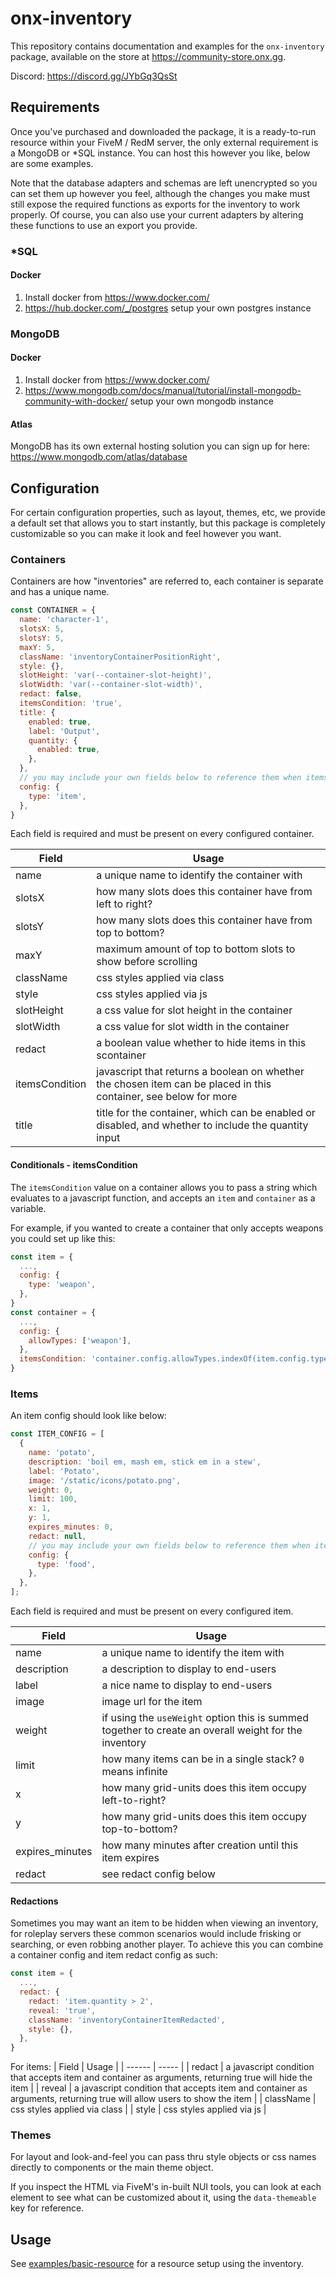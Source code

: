 # onx-inventory

This repository contains documentation and examples for the `onx-inventory` package, available on the store at https://community-store.onx.gg.

Discord: https://discord.gg/JYbGq3QsSt

## Requirements

Once you've purchased and downloaded the package, it is a ready-to-run resource within your FiveM / RedM server, the only external requirement is a MongoDB or *SQL instance. You can host this however you like, below are some examples.

Note that the database adapters and schemas are left unencrypted so you can set them up however you feel, although the changes you make must still expose the required functions as exports for the inventory to work properly. Of course, you can also use your current adapters by altering these functions to use an export you provide.

### *SQL

#### Docker

1. Install docker from https://www.docker.com/
1. https://hub.docker.com/_/postgres setup your own postgres instance

### MongoDB

#### Docker

1. Install docker from https://www.docker.com/
1. https://www.mongodb.com/docs/manual/tutorial/install-mongodb-community-with-docker/ setup your own mongodb instance

#### Atlas

MongoDB has its own external hosting solution you can sign up for here: https://www.mongodb.com/atlas/database

## Configuration

For certain configuration properties, such as layout, themes, etc, we provide a default set that allows you to start instantly, but this package is completely customizable so you can make it look and feel however you want.

### Containers

Containers are how "inventories" are referred to, each container is separate and has a unique name.

```javascript
const CONTAINER = {
  name: 'character-1',
  slotsX: 5,
  slotsY: 5,
  maxY: 5,
  className: 'inventoryContainerPositionRight',
  style: {},
  slotHeight: 'var(--container-slot-height)',
  slotWidth: 'var(--container-slot-width)',
  redact: false,
  itemsCondition: 'true',
  title: {
    enabled: true,
    label: 'Output',
    quantity: {
      enabled: true,
    },
  },
  // you may include your own fields below to reference them when items are passed thru to js functions as variables
  config: {
    type: 'item',
  },
}
```

Each field is required and must be present on every configured container.

| Field | Usage |
| ------ | ----- |
| name | a unique name to identify the container with |
| slotsX | how many slots does this container have from left to right? |
| slotsY | how many slots does this container have from top to bottom? |
| maxY | maximum amount of top to bottom slots to show before scrolling |
| className | css styles applied via class |
| style | css styles applied via js |
| slotHeight | a css value for slot height in the container |
| slotWidth | a css value for slot width in the container |
| redact | a boolean value whether to hide items in this scontainer |
| itemsCondition | javascript that returns a boolean on whether the chosen item can be placed in this container, see below for more |
| title | title for the container, which can be enabled or disabled, and whether to include the quantity input |

#### Conditionals - itemsCondition

The `itemsCondition` value on a container allows you to pass a string which evaluates to a javascript function, and accepts an `item` and `container` as a variable.

For example, if you wanted to create a container that only accepts weapons you could set up like this:

```javascript
const item = {
  ...,
  config: {
    type: 'weapon',
  },
}
const container = {
  ...,
  config: {
    allowTypes: ['weapon'],
  },
  itemsCondition: 'container.config.allowTypes.indexOf(item.config.type) !== -1',
}
```

### Items

An item config should look like below:

```javascript
const ITEM_CONFIG = [
  {
    name: 'potato',
    description: 'boil em, mash em, stick em in a stew',
    label: 'Potato',
    image: '/static/icons/potato.png',
    weight: 0,
    limit: 100,
    x: 1,
    y: 1,
    expires_minutes: 0,
    redact: null,
    // you may include your own fields below to reference them when items are passed thru to js functions as variables
    config: {
      type: 'food',
    },
  },
];
```

Each field is required and must be present on every configured item.

| Field | Usage |
| ------ | ----- |
| name | a unique name to identify the item with |
| description | a description to display to end-users |
| label | a nice name to display to end-users |
| image | image url for the item |
| weight | if using the `useWeight` option this is summed together to create an overall weight for the inventory |
| limit | how many items can be in a single stack? `0` means infinite |
| x | how many grid-units does this item occupy left-to-right? |
| y | how many grid-units does this item occupy top-to-bottom? |
| expires_minutes | how many minutes after creation until this item expires |
| redact | see redact config below |

#### Redactions

Sometimes you may want an item to be hidden when viewing an inventory, for roleplay servers these common scenarios would include frisking or searching, or even robbing another player. To achieve this you can combine a container config and item redact config as such:

```javascript
const item = {
  ...,
  redact: {
    redact: 'item.quantity > 2',
    reveal: 'true',
    className: 'inventoryContainerItemRedacted',
    style: {},
  },
}
```

For items: 
| Field | Usage |
| ------ | ----- |
| redact | a javascript condition that accepts item and container as arguments, returning true will hide the item |
| reveal | a javascript condition that accepts item and container as arguments, returning true will allow users to show the item |
| className | css styles applied via class |
| style | css styles applied via js |

### Themes

For layout and look-and-feel you can pass thru style objects or css names directly to components or the main theme object.

If you inspect the HTML via FiveM's in-built NUI tools, you can look at each element to see what can be customized about it, using the `data-themeable` key for reference.

## Usage

See [examples/basic-resource](https://github.com/onxgg/rockstar/tree/main/onx-inventory/examples/basic-resource) for a resource setup using the inventory.
